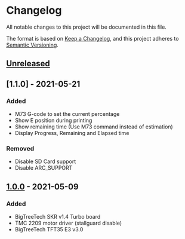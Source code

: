 # Changelog
All notable changes to this project will be documented in this file.

The format is based on [Keep a Changelog](https://keepachangelog.com/en/1.0.0/),
and this project adheres to [Semantic Versioning](https://semver.org/spec/v2.0.0.html).

## [Unreleased]

## [1.1.0] - 2021-05-21
### Added
- M73 G-code to set the current percentage
- Show E position during printing
- Show remaining time (Use M73 command instead of estimation)
- Display Progress, Remaining and Elapsed time

### Removed
- Disable SD Card support
- Disable ARC_SUPPORT

## [1.0.0] - 2021-05-09
### Added
- BigTreeTech SKR v1.4 Turbo board
- TMC 2209 motor driver (stallguard disable)
- BigTreeTech TFT35 E3 v3.0

[Unreleased]: https://github.com/gdelpierre/ender_3_pro/compare/v1.1.0...HEAD
[1.0.0]: https://github.com/gdelpierre/ender_3_pro/releases/tag/v1.1.0
[1.0.0]: https://github.com/gdelpierre/ender_3_pro/releases/tag/v1.0.0
